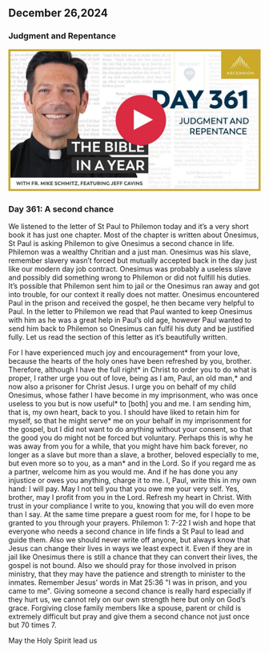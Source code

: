 ## December 26,2024

### Judgment and Repentance

[![Judgment and Repentance](https://raw.githubusercontent.com/linusjf/BIAY/main/December/jpgs/Day361.jpg)](https://youtu.be/LCEln1heqP8 "Judgment and Repentance")

### Day 361: A second chance

We listened to the letter of St Paul to Philemon today and it’s a very short book it has just one chapter. Most of the chapter is written about Onesimus, St Paul is asking Philemon to give Onesimus a second chance in life.
Philemon was a wealthy Chritian and a just man. Onesimus was his slave, remember slavery wasn’t forced but mutually accepted back in the day just like our modern day job contract. Onesimus was probably a useless slave and possibly did something wrong to Philemon or did not fulfill his duties. It’s possible that Philemon sent him to jail or the Onesimus ran away and got into trouble, for our context it really does not matter.
Onesimus encountered Paul in the prison and received the gospel, he then became very helpful to Paul. In the letter to Philemon we read that Paul wanted to keep Onesimus with him as he was a great help in Paul’s old age, however Paul wanted to send him back to Philemon so Onesimus can fulfil his duty and be justified fully. Let us read the section of this letter as it’s beautifully written.

For I have experienced much joy and encouragement\* from your love, because the hearts of the holy ones have been refreshed by you, brother.
Therefore, although I have the full right\* in Christ to order you to do what is proper,
I rather urge you out of love, being as I am, Paul, an old man,\* and now also a prisoner for Christ Jesus. I urge you on behalf of my child Onesimus, whose father I have become in my imprisonment, who was once useless to you but is now useful\* to \[both\] you and me.
I am sending him, that is, my own heart, back to you.
I should have liked to retain him for myself, so that he might serve\* me on your behalf in my imprisonment for the gospel,
but I did not want to do anything without your consent, so that the good you do might not be forced but voluntary.
Perhaps this is why he was away from you for a while, that you might have him back forever,
no longer as a slave but more than a slave, a brother, beloved especially to me, but even more so to you, as a man\* and in the Lord.
So if you regard me as a partner, welcome him as you would me.
And if he has done you any injustice or owes you anything, charge it to me.
I, Paul, write this in my own hand: I will pay. May I not tell you that you owe me your very self.
Yes, brother, may I profit from you in the Lord. Refresh my heart in Christ.
With trust in your compliance I write to you, knowing that you will do even more than I say.
At the same time prepare a guest room for me, for I hope to be granted to you through your prayers.   Philemon 1: 7-22
I wish and hope that everyone who needs a second chance in life finds a St Paul to lead and guide them. Also we should never write off anyone, but always know that Jesus can change their lives in ways we least expect it. Even if they are in jail like Onesimus there is still a chance that they can convert their lives, the gospel is not bound. Also we should pray for those involved in prison ministry, that they may have the patience and strength to minister to the inmates. Remember Jesus’ words in Mat 25:36 "I was in prison, and you came to me". Giving someone a second chance is really hard especially if they hurt us, we cannot rely on our own strength here but only on God’s grace. Forgiving close family members like a spouse, parent or child is extremely difficult but pray and give them a second chance not just once but 70 times 7.

May the Holy Spirit lead us
